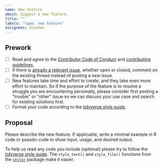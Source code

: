 ```yaml
---
name: New feature
about: Suggest a new feature.
title: ""
labels: "type: new feature"
assignees: wlandau
---
```


## Prework

* [ ] Read and agree to the [Contributor Code of Conduct](https://github.com/wlandau/workerui/blob/main/CODE_OF_CONDUCT.md) and [contributing guidelines](https://github.com/ropensci/workerui/blob/main/CONTRIBUTING.md).
* [ ] If there is [already a relevant issue](https://github.com/ropensci/workerui/issues), whether open or closed, comment on the existing thread instead of posting a new issue.
* [ ] New features take time and effort to create, and they take even more effort to maintain. So if the purpose of the feature is to resolve a struggle you are encountering personally, please consider first posting a "trouble" or "other" issue so we can discuss your use case and search for existing solutions first.
* [ ] Format your code according to the [tidyverse style guide](https://style.tidyverse.org/).

## Proposal

Please describe the new feature. If applicable, write a minimal example in R code or pseudo-code to show input, usage, and desired output.

To help us read any code you include (optional) please try to follow the [tidyverse style guide](https://style.tidyverse.org/). The `style_text()` and `style_file()` functions from the [`styler`](https://github.com/r-lib/styler) package make it easier.
